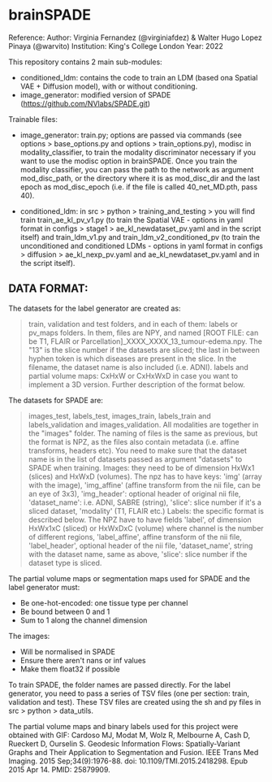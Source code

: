 # brainSPADE
Reference:
Author: Virginia Fernandez (@virginiafdez) & Walter Hugo Lopez Pinaya (@warvito)
Institution: King's College London
Year: 2022

This repository contains 2 main sub-modules:
- conditioned_ldm: contains the code to train an LDM (based ona Spatial VAE + Diffusion model), with or without conditioning.
- image_generator: modified version of SPADE (https://github.com/NVlabs/SPADE.git)

Trainable files:
- image_generator: train.py; options are passed via commands (see options > base_options.py and options > train_options.py),
modisc in modality_classifier, to train the modality discriminator necessary if you want to use the modisc option in
brainSPADE. Once you train the modality classifier, you can pass the path to the network as argument mod_disc_path,
or the directory where it is as mod_disc_dir and the last epoch as mod_disc_epoch (i.e. if the file is called 40_net_MD.pth,
pass 40).

- conditioned_ldm: in src > python > training_and_testing > you will find train train_ae_kl_pv_v1.py (to train the Spatial
VAE - options in yaml format in configs > stage1 > ae_kl_newdataset_pv.yaml and in the script itself) and
train_ldm_v1.py and train_ldm_v2_conditioned_pv (to train the unconditioned and conditioned LDMs - options in yaml format
in configs > diffusion > ae_kl_nexp_pv.yaml and ae_kl_newdataset_pv.yaml and in the script itself).


## DATA FORMAT:

The datasets for the label generator are created as:
> train, validation and test folders, and in each of them: labels or pv_maps folders. In them, files are NPY,
and named [ROOT FILE: can be T1, FLAIR or Parcellation]_XXXX_XXXX_13_tumour-edema.npy. The "13" is the slice number
if the datasets are sliced; the last in between hyphen token is which diseases are present in the slice. In the filename,
the dataset name is also included (i.e. ADNI).
> labels and partial volume maps: CxHxW or CxHxWxD in case you want to implement a 3D version. Further description
of the format below.

The datasets for SPADE are:
> images_test, labels_test, images_train, labels_train and labels_validation and images_validation. All modalities are
together in the "images" folder. The naming of files is the same as previous, but the format is NPZ, as the files
also contain metadata (i.e. affine transforms, headers etc). You need to make sure that the dataset name is in the
list of datasets passed as argument "datasets" to SPADE when training.
> Images: they need to be of dimension HxWx1 (slices) and HxWxD (volumes). The npz has to have keys: 'img' (array with the image),
'img_affine' (affine transform from the nii file, can be an eye of 3x3), 'img_header': optional header of original nii file,
'dataset_name': i.e. ADNI, SABRE (string), 'slice': slice number if it's a sliced dataset, 'modality' (T1, FLAIR etc.)
> Labels: the specific format is described below. The NPZ have to have fields 'label', of dimension HxWx1xC (sliced) or
HxWxDxC (volume) where channel is the number of different regions, 'label_affine', affine transform of the nii file,
'label_header', optional header of the nii file, 'dataset_name', string with the dataset name, same as above,
'slice': slice number if the dataset type is sliced.

The partial volume maps or segmentation maps used for SPADE and the label generator must:
- Be one-hot-encoded: one tissue type per channel
- Be bound between 0 and 1
- Sum to 1 along the channel dimension

The images:
- Will be normalised in SPADE
- Ensure there aren't nans or inf values
- Make them float32 if possible

To train SPADE, the folder names are passed directly.
For the label generator, you need to pass a series of TSV files (one per section: train, validation and test).
These TSV files are created using the sh and py files in src > python > data_utils.

The partial volume maps and binary labels used for this project were obtained with GIF: Cardoso MJ, Modat M, Wolz R, Melbourne A, Cash D, Rueckert D, Ourselin S. Geodesic Information Flows: Spatially-Variant Graphs and Their Application to Segmentation and Fusion. IEEE Trans Med Imaging. 2015 Sep;34(9):1976-88. doi: 10.1109/TMI.2015.2418298. Epub 2015 Apr 14. PMID: 25879909.
